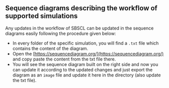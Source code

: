 ## Sequence diagrams describing the workflow of supported simulations

Any updates in the workflow of SBSCL can be updated in the sequence diagrams easily following the procedure given below:
- In every folder of the specific simulation, you will find a `.txt` file which contains the content of the diagram.
- Open the [https://sequencediagram.org/](https://sequencediagram.org/) and copy paste the content from the txt file there.
- You will see the sequence diagram built on the right side and now you can update it according to the updated changes and just export the diagram as an `image` file and update it here in the directory (also update the txt file). 

